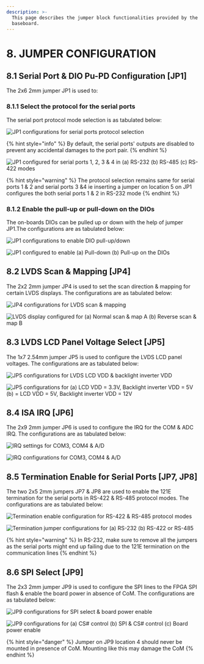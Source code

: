 ```yaml
---
description: >-
  This page describes the jumper block functionalities provided by the Athena IV
  baseboard.
---
```


# 8. JUMPER CONFIGURATION

## 8.1 Serial Port & DIO Pu-PD Configuration \[JP1\]

The 2x6 2mm jumper JP1 is used to:

### 8.1.1 Select the protocol for the serial ports

The serial port protocol mode selection is as tabulated below:

![JP1 configurations for serial ports protocol selection](../../.gitbook/assets/image%20%28230%29.png)

{% hint style="info" %}
By default, the serial ports' outputs are disabled to prevent any accidental damages to the port pair.
{% endhint %}

![JP1 configured for serial ports 1, 2, 3 &amp; 4 in \(a\) RS-232 \(b\) RS-485 \(c\) RS-422 modes](../../.gitbook/assets/image%20%28231%29.png)

{% hint style="warning" %}
The protocol selection remains same for serial ports 1 & 2 and serial ports 3 &4 ie inserting a jumper on location 5 on JP1 configures the both serial ports 1 & 2 in RS-232 mode
{% endhint %}

### 8.1.2 Enable the pull-up or pull-down on the DIOs

The on-boards DIOs can be pulled up or down with the help of jumper JP1.The configurations are as tabulated below:

![JP1 configurations to enable DIO pull-up/down](../../.gitbook/assets/jp1_dio.png)

![JP1 configured to enable \(a\) Pull-down \(b\) Pull-up on the DIOs](../../.gitbook/assets/image%20%28253%29.png)

## 8.2 LVDS Scan & Mapping \[JP4\]

The 2x2 2mm jumper JP4 is used to set the scan direction & mapping for certain LVDS displays. The configurations are as tabulated below:

![JP4 configurations for LVDS scan &amp; mapping](../../.gitbook/assets/jp4_lvds.png)

![LVDS display configured for \(a\) Normal scan &amp; map A \(b\) Reverse scan &amp; map B](../../.gitbook/assets/image%20%28251%29.png)

## 8.3 LVDS LCD Panel Voltage Select \[JP5\]

The 1x7 2.54mm jumper JP5 is used to configure the LVDS LCD panel voltages. The configurations are as tabulated below:

![JP5 configurations for LVDS LCD VDD &amp; backlight inverter VDD](../../.gitbook/assets/jp5_lvds_bklt.png)

![JP5 configurations for \(a\) LCD VDD = 3.3V, Backlight inverter VDD = 5V \(b\) = LCD VDD = 5V, Backlight inverter VDD = 12V](../../.gitbook/assets/image%20%28241%29.png)

## 8.4 ISA IRQ \[JP6\]

The 2x9 2mm jumper JP6 is used to configure the IRQ for the COM & ADC IRQ. The configurations are as tabulated below:

![IRQ settings for COM3, COM4 &amp; A/D](../../.gitbook/assets/image%20%28222%29.png)

![IRQ configurations for COM3, COM4 &amp; A/D](../../.gitbook/assets/image%20%28232%29.png)

## 8.5 Termination Enable for Serial Ports \[JP7, JP8\]

The two 2x5 2mm jumpers JP7 & JP8 are used to enable the 121E termination for the serial ports in RS-422 & RS-485 protocol modes. The configurations are as tabulated below:

![Termination enable configuration for RS-422 &amp; RS-485 protocol modes](../../.gitbook/assets/image%20%28226%29.png)

![Termination jumper configurations for \(a\) RS-232 \(b\) RS-422 or RS-485](../../.gitbook/assets/image%20%28247%29.png)

{% hint style="warning" %}
In RS-232, make sure to remove all the jumpers as the serial ports might end up failing due to the 121E termination on the communication lines
{% endhint %}

## 8.6 SPI Select \[JP9\]

The 2x3 2mm jumper JP9 is used to configure the SPI lines to the FPGA SPI flash & enable the board power in absence of CoM. The configurations are as tabulated below:

![JP9 configurations for SPI select &amp; board power enable](../../.gitbook/assets/jp9_spi-sel.png)

![JP9 configurations for \(a\) CS\# control \(b\) SPI &amp; CS\# control \(c\) Board power enable](../../.gitbook/assets/image%20%28227%29.png)

{% hint style="danger" %}
Jumper on JP9 location 4 should never be mounted in presence of CoM. Mounting like this may damage the CoM
{% endhint %}


